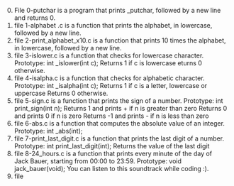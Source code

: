 0. File 0-putchar is  a program that prints _putchar, followed by a new line and returns 0.
1. file 1-alphabet .c is a function that prints the alphabet, in lowercase, followed by a new line.
2. file 2-print_alphabet_x10.c is a  function that prints 10 times the alphabet, in lowercase, followed by a new line.
3. file  3-islower.c is a function that checks for lowercase character.
Prototype: int _islower(int c);
Returns 1 if c is lowercase
eturns 0 otherwise.
4. file 4-isalpha.c is a function that checks for alphabetic character.
Prototype: int _isalpha(int c);
Returns 1 if c is a letter, lowercase or uppercase
Returns 0 otherwise.
5. file 5-sign.c is a function that prints the sign of a number.
Prototype: int print_sign(int n);
Returns 1 and prints + if n is greater than zero
Returns 0 and prints 0 if n is zero
Returns -1 and prints - if n is less than zero
6. file 6-abs.c is a  function that computes the absolute value of an integer.
Prototype: int _abs(int); 
7. file 7-print_last_digit.c is a function that prints the last digit of a number.
Prototype: int print_last_digit(int);
Returns the value of the last digit 
8. file 8-24_hours.c is a function that prints every minute of the day of Jack Bauer, starting from 00:00 to 23:59.
Prototype: void jack_bauer(void);
You can listen to this soundtrack while coding :).
9. file 

